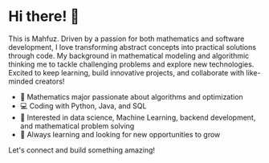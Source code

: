 # Hi there! 👋

This is Mahfuz. Driven by a passion for both mathematics and software development, I love transforming abstract concepts into practical solutions through code. My background in mathematical modeling and algorithmic thinking  me to tackle challenging problems and explore new technologies. Excited to keep learning, build innovative projects, and collaborate with like-minded creators!

- 🧮 Mathematics major passionate about algorithms and optimization
- 💻 Coding with Python, Java, and SQL
- 🧠 Interested in data science, Machine Learning, backend development, and mathematical problem solving
- 🌱 Always learning and looking for new opportunities to grow

Let's connect and build something amazing!



